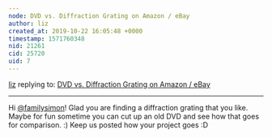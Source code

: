 ```yaml
---
node: DVD vs. Diffraction Grating on Amazon / eBay
author: liz
created_at: 2019-10-22 16:05:48 +0000
timestamp: 1571760348
nid: 21261
cid: 25720
uid: 7
---
```




[liz](../profile/liz) replying to: [DVD vs. Diffraction Grating on Amazon / eBay](../notes/familysimon/10-22-2019/dvd-vs-diffraction-grating-on-amazon-ebay)

----
Hi [@familysimon](/profile/familysimon)! Glad you are finding a diffraction grating that you like. Maybe for fun sometime you can cut up an old DVD and see how that goes for comparison. :) Keep us posted how your project goes :D